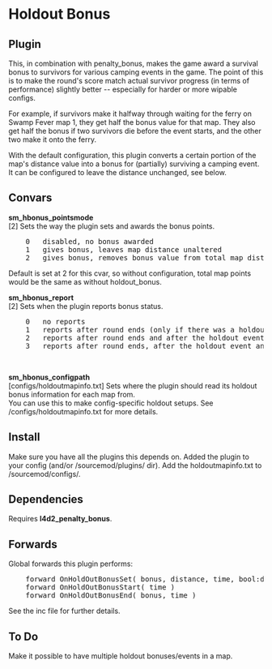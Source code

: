 Holdout Bonus
=============

Plugin
------
This, in combination with penalty_bonus, makes the game award a survival bonus to survivors
for various camping events in the game. The point of this is to make the round's score match
actual survivor progress (in terms of performance) slightly better -- especially for harder
or more wipable configs.

For example, if survivors make it halfway through waiting for the ferry on Swamp Fever map 1,
they get half the bonus value for that map. They also get half the bonus if two survivors die
before the event starts, and the other two make it onto the ferry.

With the default configuration, this plugin converts a certain portion of the map's distance value
into a bonus for (partially) surviving a camping event. It can be configured to leave the distance
unchanged, see below.


Convars
-------
<b>sm_hbonus_pointsmode</b><br />
[2] Sets the way the plugin sets and awards the bonus points.<br />
<pre>
    0   disabled, no bonus awarded
    1   gives bonus, leaves map distance unaltered
    2   gives bonus, removes bonus value from total map distance
</pre>
Default is set at 2 for this cvar, so without configuration, total map points would be
the same as without holdout_bonus.<br />

<b>sm_hbonus_report</b><br />
[2] Sets when the plugin reports bonus status.<br />
<pre>
    0   no reports
    1   reports after round ends (only if there was a holdout event this map)
    2   reports after round ends and after the holdout event is over
    3   reports after round ends, after the holdout event and announces event when it starts
</pre>
<br />

<b>sm_hbonus_configpath</b><br />
[configs/holdoutmapinfo.txt] Sets where the plugin should read its holdout bonus information for each map from.<br />
You can use this to make config-specific holdout setups. See /configs/holdoutmapinfo.txt for more details.<br />

Install
-------
Make sure you have all the plugins this depends on. Added the plugin to your config (and/or /sourcemod/plugins/ dir).
Add the holdoutmapinfo.txt to /sourcemod/configs/.


Dependencies
------------
Requires <b>l4d2_penalty_bonus</b>.<br />


Forwards
--------
Global forwards this plugin performs:
<pre>
    forward OnHoldOutBonusSet( bonus, distance, time, bool:distanceChanged )
    forward OnHoldOutBonusStart( time )
    forward OnHoldOutBonusEnd( bonus, time )
</pre>
See the inc file for further details.<br />



To Do
-----
Make it possible to have multiple holdout bonuses/events in a map.
